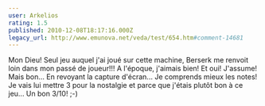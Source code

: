 ```yaml
---
user: Arkelios
rating: 1.5
published: 2010-12-08T18:17:16.000Z
legacy_url: http://www.emunova.net/veda/test/654.htm#comment-14681
---
```

Mon Dieu! Seul jeu auquel j'ai joué sur cette machine, Berserk me renvoit loin dans mon passé de joueur!!! A l'époque, j'aimais bien! Et oui! J'assume! Mais bon... En revoyant la capture d'écran... Je comprends mieux les notes! Je vais lui mettre 3 pour la nostalgie et parce que j'étais plutôt bon à ce jeu... Un bon 3/10! ;-)